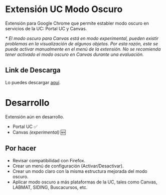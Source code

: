 # Extensión UC Modo Oscuro
Extensión para Google Chrome que permite establer modo oscuro en servicios de la UC: Portal UC y Canvas.

<i> * El modo oscuro para Canvas está en modo experimental, pueden existir problemas en la visualización de algunos objetos. Por esta razón, este se puede activar manualmente en el menú de la extensión. No se recomienda tener activado el modo oscuro en Canvas durante una evaluación. </i>

## Link de Descarga
Lo puedes descargar [aquí](https://chrome.google.com/webstore/detail/modo-oscuro-portal-uc/ogiobdogepdcolmgaelekejafmnfnedc).

# Desarrollo
Extensión aún en desarrollo.
- Portal UC ✅
- Canvas <i>(experimental)</i> 🆕

## Por hacer
- Revisar compatibilidad con Firefox.
- Crear un menú de configuración (Activar/Desactivar).
- Crear un modo claro con la misma estructura mejorada del modo oscuro.
- Aplicar modo oscuro a más plataformas de la UC, tales como Canvas, LABMAT, SIDING, Buscacursos, etc.
